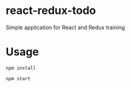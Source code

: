 # react-redux-todo

Simple application for React and Redux training

# Usage
`npm install`

`npm start`
